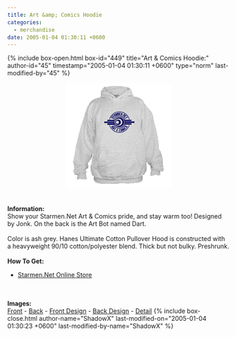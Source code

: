 ```yaml
---
title: Art &amp; Comics Hoodie
categories:
  - merchandise
date: 2005-01-04 01:30:11 +0600
---
```

{% include box-open.html box-id="449" title="Art &amp; Comics Hoodie:" author-id="45" timestamp="2005-01-04 01:30:11 +0600" type="norm" last-modified-by="45" %}
	<center>
	<img src="/merchandise/images/smn_ach_title.png" border="0" alt="Art & Comics Hoodie" />
	</center>
	<br /><br />
	<b>Information:</b>
	<br />
	Show your Starmen.Net Art & Comics pride, and stay warm too! Designed by Jonk. On the 
	back is the Art Bot named Dart.
	<br /><br />
	Color is ash grey. Hanes Ultimate Cotton Pullover Hood is constructed with a 
	heavyweight 90/10 cotton/polyester blend. Thick but not bulky. Preshrunk.
	<br /><br />
	<b>How To Get:</b>
	<br />
	<ul>
	<li><a href="http://www.cafeshops.com/starmen.8708697">Starmen.Net Online Store</a></li>
	</ul>
	<br /><br />
	<b>Images:</b>
	<br />
	<a href="/merchandise/images/smn_ach_front.jpg">Front</a> - <a href="/merchandise/images/smn_ach_back.jpg">Back</a> - <a href="/merchandise/images/smn_ach_fdesign.jpg">Front Design</a> - 
	<a href="/merchandise/images/smn_ach_bdesign.jpg">Back Design</a> - <a href="/merchandise/images/smn_hoodie.jpg">Detail</a>
{% include box-close.html author-name="ShadowX" last-modified-on="2005-01-04 01:30:23 +0600" last-modified-by-name="ShadowX" %}
